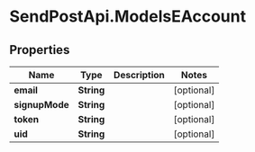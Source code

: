 # SendPostApi.ModelsEAccount

## Properties
Name | Type | Description | Notes
------------ | ------------- | ------------- | -------------
**email** | **String** |  | [optional] 
**signupMode** | **String** |  | [optional] 
**token** | **String** |  | [optional] 
**uid** | **String** |  | [optional] 


